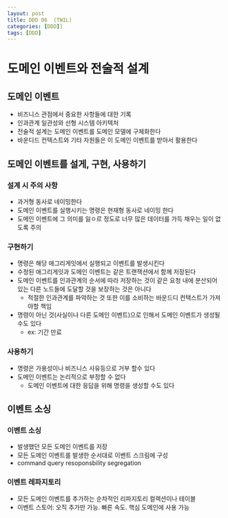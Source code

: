 ```yaml
---
layout: post
title: DDD 06  (TWIL)
categories: [DDD]]
tags: [DDD]
---
```


# 도메인 이벤트와 전술적 설계 

## 도메인 이벤트
 - 비즈니스 관점에서 중요한 사항들에 대한 기록
 - 인과관계 일관성와 선형 시스템 아키텍처
 - 전술적 설계는 도메인 이벤트를 도메인 모델에 구체화한다
 - 바운디드 컨텍스트와 기타 자원들은 이 도메인 이벤트를 받아서 활용한다

## 도메인 이벤트를 설게, 구현, 사용하기

### 설계 시 주의 사항
 - 과거형 동사로 네이밍한다
 - 도메인 이벤트를 실행시키는 명령은 현재형 동사로 네이밍 한다
 - 도메인 이벤트에 그 의미를 잃ㅇ르 정도로 너무 많은 데이터를 가득 채우는 일이 없도록 주의

### 구현하기
 - 명령은 해당 애그리게잇에서 실행되고 이벤트를 발생시킨다
 - 수정된 애그리게잇과 도메인 이벤트는 같은 트랜잭션에서 함께 저장된다
 - 도메인 이벤트를 인과관계의 순서에 따라 저장하는 것이 같은 요청 내에 분산되어 있는 다른 노드들에 도달할 것을 보장하는 것은 아니다
      - 적절한 인과관계를 파악하는 것 또한 이를 소비하는 바운드디 컨택스트가 가져야할 책임
 - 명령이 아닌 것(사실이나 다른 도메인 이벤트)으로 인해서 도메인 이벤트가 생성될 수도 있다 
      - ex: 기간 만료

### 사용하기
 - 명령은 가용성이나 비즈니스 사유등으로 거부 할수 있다
 - 도메인 이벤트는 논리적으로 부정할 수 없다
     - 도메인 이벤트에 대한 응답을 위해 명령을 생성할 수도 있다

## 이벤트 소싱

### 이벤트 소싱
 - 발생했던 모든 도메인 이벤트를 저장
 - 모든 도메인 이벤트를 발생한 순서대로 이벤트 스크림에 구성
 - command query resoponsbility segregation

### 이벤트 레파지토리
 - 모든 도메인 이벤트를 추가하는 순차적인 리파지토리 컬렉션이나 테이블
 - 이벤트 스토어: 오직 추가만 가능. 빠른 속도. 핵심 도메인에 사용 가능

